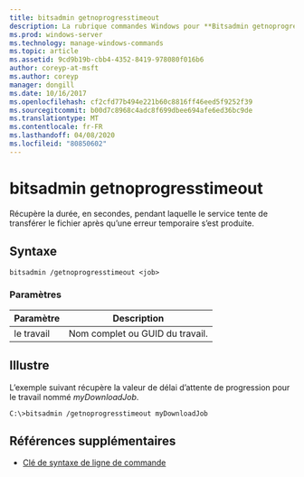 ```yaml
---
title: bitsadmin getnoprogresstimeout
description: La rubrique commandes Windows pour **Bitsadmin getnoprogresstimeout**, qui récupère la durée, en secondes, pendant laquelle le service essaiera de transférer le fichier après une erreur temporaire se produit.
ms.prod: windows-server
ms.technology: manage-windows-commands
ms.topic: article
ms.assetid: 9cd9b19b-cbb4-4352-8419-978080f016b6
author: coreyp-at-msft
ms.author: coreyp
manager: dongill
ms.date: 10/16/2017
ms.openlocfilehash: cf2cfd77b494e221b60c8816ff46eed5f9252f39
ms.sourcegitcommit: b00d7c8968c4adc8f699dbee694afe6ed36bc9de
ms.translationtype: MT
ms.contentlocale: fr-FR
ms.lasthandoff: 04/08/2020
ms.locfileid: "80850602"
---
```

# <a name="bitsadmin-getnoprogresstimeout"></a>bitsadmin getnoprogresstimeout

Récupère la durée, en secondes, pendant laquelle le service tente de transférer le fichier après qu’une erreur temporaire s’est produite.

## <a name="syntax"></a>Syntaxe

```
bitsadmin /getnoprogresstimeout <job>
```

### <a name="parameters"></a>Paramètres

| Paramètre | Description |
| -------------- | -------------- |
| le travail | Nom complet ou GUID du travail. |

## <a name="examples"></a><a name=BKMK_examples></a>Illustre

L’exemple suivant récupère la valeur de délai d’attente de progression pour le travail nommé *myDownloadJob*.

```
C:\>bitsadmin /getnoprogresstimeout myDownloadJob
```

## <a name="additional-references"></a>Références supplémentaires

- [Clé de syntaxe de ligne de commande](command-line-syntax-key.md)